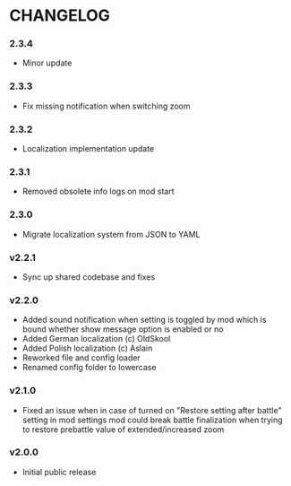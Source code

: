 # CHANGELOG

### 2.3.4

- Minor update

### 2.3.3

- Fix missing notification when switching zoom

### 2.3.2

- Localization implementation update

### 2.3.1

- Removed obsolete info logs on mod start

### 2.3.0

- Migrate localization system from JSON to YAML

### v2.2.1

- Sync up shared codebase and fixes

### v2.2.0

- Added sound notification when setting is toggled by mod which is bound whether show message option is enabled or no
- Added German localization (c) OldSkool
- Added Polish localization (c) Aslain
- Reworked file and config loader
- Renamed config folder to lowercase

### v2.1.0

- Fixed an issue when in case of turned on "Restore setting after battle" setting in mod settings mod could break battle finalization when trying to restore prebattle value of extended/increased zoom

### v2.0.0

- Initial public release

